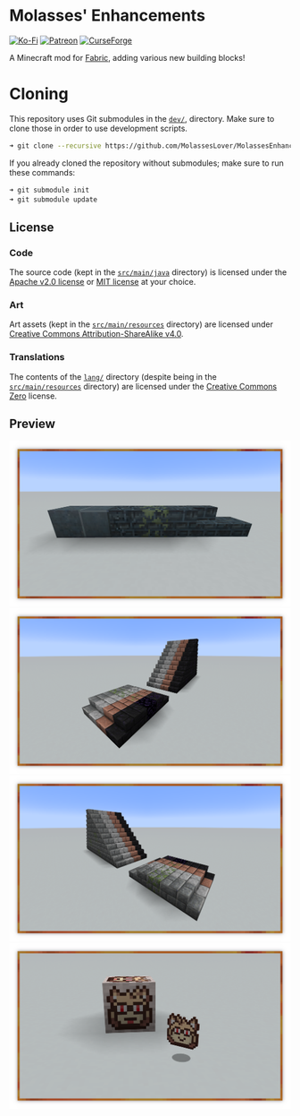 # Molasses' Enhancements
[![Ko-Fi](https://img.shields.io/badge/donate-kofi-blue?style=for-the-badge&logo=ko-fi&color=E35B57&logoColor=FFFFFF&labelColor=232323)](https://ko-fi.com/molasses)
[![Patreon](https://img.shields.io/badge/donate-patreon-blue?style=for-the-badge&logo=patreon&color=E35B57&logoColor=FFFFFF&labelColor=232323)](https://www.patreon.com/molasseslover)
[![CurseForge](https://img.shields.io/badge/curseforge-blue?style=for-the-badge&logo=curseforge&color=E35B57&logoColor=FFFFFF&labelColor=232323)](https://www.curseforge.com/minecraft/mc-mods/molasses-enhancements)


A Minecraft mod for [Fabric](https://github.com/FabricMC), 
adding various new building blocks!

# Cloning
This repository uses Git submodules in the [`dev/`](dev/),
directory. Make sure to clone those in order to use 
development scripts. 

```sh
➜ git clone --recursive https://github.com/MolassesLover/MolassesEnhancements
```

If you already cloned the repository without submodules;
make sure to run these commands:
```sh
➜ git submodule init
➜ git submodule update
```

## License
### Code
The source code (kept in the [`src/main/java`](src/main/java) directory) 
is licensed under the [Apache v2.0 license](LICENSE-APACHE.md) or 
[MIT license](LICENSE-MIT.md) at your choice. 

### Art
Art assets (kept in the
[`src/main/resources`](src/main/resources) directory) are licensed 
under [Creative Commons Attribution-ShareAlike v4.0](LICENSE-CC-BY-SA.md).

### Translations
The contents of the [`lang/`](src/main/resources/assets/molassesenhancements/lang) 
directory (despite being in the [`src/main/resources`](src/main/resources) directory) 
are licensed under  the [Creative Commons Zero](LICENSE-CC0.md) license.

## Preview

![](docs/img/preview-4.png)
![](docs/img/preview-1.png)
![](docs/img/preview-2.png)
![](docs/img/preview-3.png)